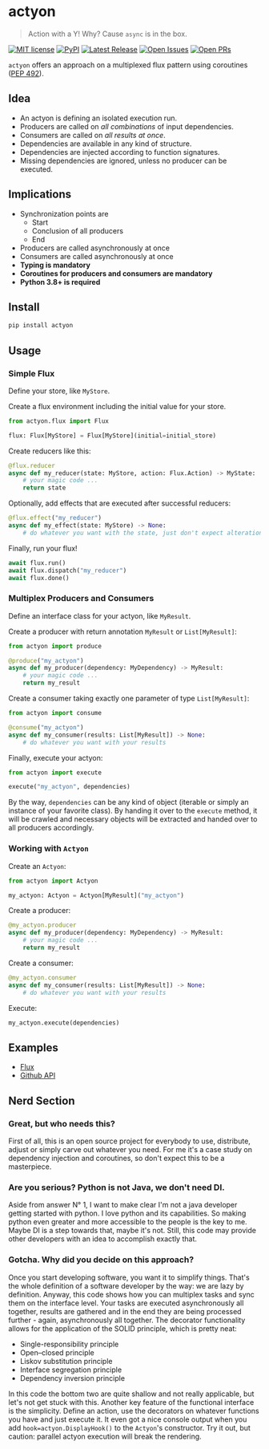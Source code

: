 # actyon

> Action with a Y! Why? Cause `async` is in the box.

[![MIT license](https://badgen.net/github/license/neatc0der/actyon)](https://github.com/neatc0der/actyon/blob/master/LICENSE)
[![PyPI](https://badgen.net/pypi/v/actyon)](https://pypi.org/project/actyon/)
[![Latest Release](https://badgen.net/github/release/neatc0der/actyon/latest)](https://github.com/neatc0der/actyon/releases/latest)
[![Open Issues](https://badgen.net/github/open-issues/neatc0der/actyon)](https://github.com/neatc0der/actyon/issues)
[![Open PRs](https://badgen.net/github/open-prs/neatc0der/actyon)](https://github.com/neatc0der/actyon/pulls)

`actyon` offers an approach on a multiplexed flux pattern using coroutines ([PEP 492](https://www.python.org/dev/peps/pep-0492/)).

## Idea

* An actyon is defining an isolated execution run.
* Producers are called on _all combinations_ of input dependencies.
* Consumers are called on _all results at once_.
* Dependencies are available in any kind of structure.
* Dependencies are injected according to function signatures.
* Missing dependencies are ignored, unless no producer can be executed.

## Implications

* Synchronization points are
  * Start
  * Conclusion of all producers
  * End
* Producers are called asynchronously at once
* Consumers are called asynchronously at once
* **Typing is mandatory**
* **Coroutines for producers and consumers are mandatory**
* **Python 3.8+ is required**

## Install

```bash
pip install actyon
```

## Usage

### Simple Flux

Define your store, like `MyStore`.

Create a flux environment including the initial value for your store.

```python
from actyon.flux import Flux

flux: Flux[MyStore] = Flux[MyStore](initial=initial_store)
```

Create reducers like this:

```python
@flux.reducer
async def my_reducer(state: MyStore, action: Flux.Action) -> MyState:
    # your magic code ...
    return state
```

Optionally, add effects that are executed after successful reducers:

```python
@flux.effect("my_reducer")
async def my_effect(state: MyStore) -> None:
    # do whatever you want with the state, just don't expect alterations will affect other functions
```

Finally, run your flux!

```python
await flux.run()
await flux.dispatch("my_reducer")
await flux.done()
```

### Multiplex Producers and Consumers

Define an interface class for your actyon, like `MyResult`.

Create a producer with return annotation `MyResult` or `List[MyResult]`:

```python
from actyon import produce

@produce("my_actyon")
async def my_producer(dependency: MyDependency) -> MyResult:
    # your magic code ...
    return my_result
```

Create a consumer taking exactly one parameter of type `List[MyResult]`:

```python
from actyon import consume

@consume("my_actyon")
async def my_consumer(results: List[MyResult]) -> None:
    # do whatever you want with your results
```

Finally, execute your actyon:

```python
from actyon import execute

execute("my_actyon", dependencies)
```

By the way, `dependencies` can be any kind of object (iterable or simply an instance of your favorite class). By handing it over to the `execute` method, it will be crawled and necessary objects will be extracted and handed over to all producers accordingly.

### Working with `Actyon`

Create an `Actyon`:

```python
from actyon import Actyon

my_actyon: Actyon = Actyon[MyResult]("my_actyon")
```

Create a producer:

```python
@my_actyon.producer
async def my_producer(dependency: MyDependency) -> MyResult:
    # your magic code ...
    return my_result
```

Create a consumer:

```python
@my_actyon.consumer
async def my_consumer(results: List[MyResult]) -> None:
    # do whatever you want with your results
```

Execute:

```python
my_actyon.execute(dependencies)
```

## Examples

* [Flux](https://github.com/neatc0der/actyon/tree/master/examples/flux.py)
* [Github API](https://github.com/neatc0der/actyon/tree/master/examples/github_api.py)

## Nerd Section

### Great, but who needs this?

First of all, this is an open source project for everybody to use, distribute, adjust or simply carve out whatever you need. For me it's a case study on dependency injection and coroutines, so don't expect this to be a masterpiece.

### Are you serious? Python is not Java, we don't need DI.

Aside from answer N° 1, I want to make clear I'm not a java developer getting started with python. I love python and its capabilities. So making python even greater and more accessible to the people is the key to me. Maybe DI is a step towards that, maybe it's not. Still, this code may provide other developers with an idea to accomplish exactly that.

### Gotcha. Why did you decide on this approach?

Once you start developing software, you want it to simplify things. That's the whole definition of a software developer by the way: we are lazy by definition. Anyway, this code shows how you can multiplex tasks and sync them on the interface level. Your tasks are executed asynchronously all together, results are gathered and in the end they are being processed further - again, asynchronously all together. The decorator functionality allows for the application of the SOLID principle, which is pretty neat:

* Single-responsibility principle
* Open–closed principle
* Liskov substitution principle
* Interface segregation principle
* Dependency inversion principle

In this code the bottom two are quite shallow and not really applicable, but let's not get stuck with this. Another key feature of the functional interface is the simplicity. Define an action, use the decorators on whatever functions you have and just execute it. It even got a nice console output when you add `hook=actyon.DisplayHook()` to the `Actyon`'s constructor. Try it out, but caution: parallel actyon execution will break the rendering.
